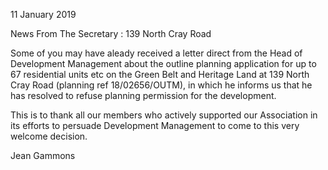 11 January 2019

News From The Secretary : 139 North Cray Road

Some of you may have aleady received a letter direct from the Head of Development Management about the outline planning application for up to 67 residential units etc on the Green Belt and Heritage Land at 139 North Cray Road (planning ref 18/02656/OUTM), in which he informs us that he has resolved to refuse planning permission for the development.

This is to thank all our members who actively supported our Association in its efforts to persuade Development Management to come to this very welcome decision.

Jean Gammons
